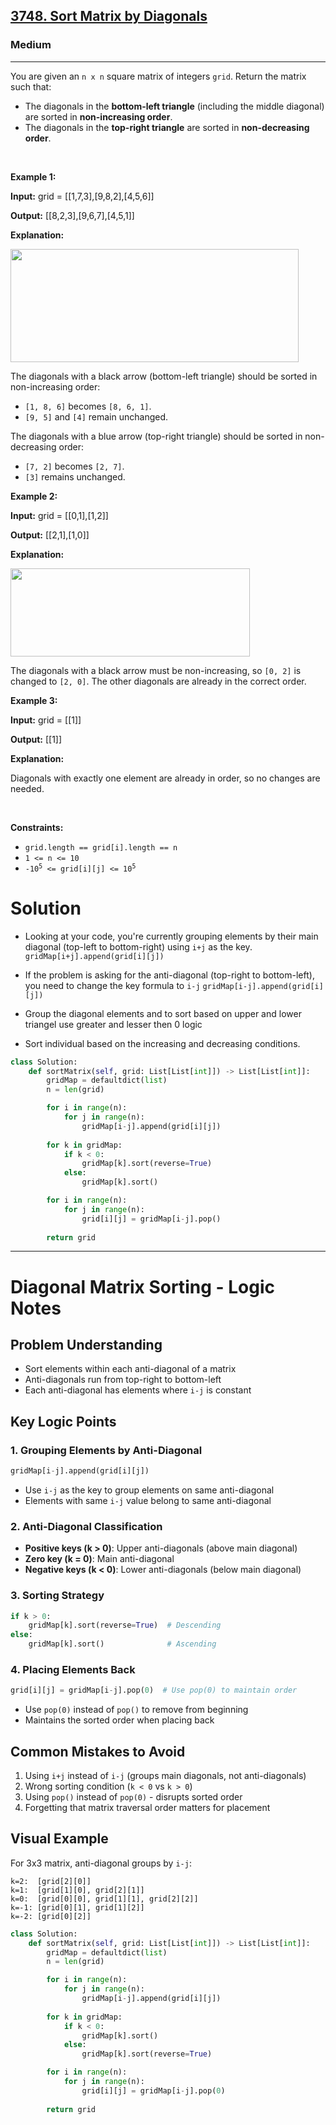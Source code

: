 <h2><a href="https://leetcode.com/problems/sort-matrix-by-diagonals">3748. Sort Matrix by Diagonals</a></h2><h3>Medium</h3><hr><p>You are given an <code>n x n</code> square matrix of integers <code>grid</code>. Return the matrix such that:</p>

<ul>
	<li>The diagonals in the <strong>bottom-left triangle</strong> (including the middle diagonal) are sorted in <strong>non-increasing order</strong>.</li>
	<li>The diagonals in the <strong>top-right triangle</strong> are sorted in <strong>non-decreasing order</strong>.</li>
</ul>

<p>&nbsp;</p>
<p><strong class="example">Example 1:</strong></p>

<div class="example-block">
<p><strong>Input:</strong> <span class="example-io">grid = [[1,7,3],[9,8,2],[4,5,6]]</span></p>

<p><strong>Output:</strong> <span class="example-io">[[8,2,3],[9,6,7],[4,5,1]]</span></p>

<p><strong>Explanation:</strong></p>

<p><img alt="" src="https://assets.leetcode.com/uploads/2024/12/29/4052example1drawio.png" style="width: 461px; height: 181px;" /></p>

<p>The diagonals with a black arrow (bottom-left triangle) should be sorted in non-increasing order:</p>

<ul>
	<li><code>[1, 8, 6]</code> becomes <code>[8, 6, 1]</code>.</li>
	<li><code>[9, 5]</code> and <code>[4]</code> remain unchanged.</li>
</ul>

<p>The diagonals with a blue arrow (top-right triangle) should be sorted in non-decreasing order:</p>

<ul>
	<li><code>[7, 2]</code> becomes <code>[2, 7]</code>.</li>
	<li><code>[3]</code> remains unchanged.</li>
</ul>
</div>

<p><strong class="example">Example 2:</strong></p>

<div class="example-block">
<p><strong>Input:</strong> <span class="example-io">grid = [[0,1],[1,2]]</span></p>

<p><strong>Output:</strong> <span class="example-io">[[2,1],[1,0]]</span></p>

<p><strong>Explanation:</strong></p>

<p><img alt="" src="https://assets.leetcode.com/uploads/2024/12/29/4052example2adrawio.png" style="width: 383px; height: 141px;" /></p>

<p>The diagonals with a black arrow must be non-increasing, so <code>[0, 2]</code> is changed to <code>[2, 0]</code>. The other diagonals are already in the correct order.</p>
</div>

<p><strong class="example">Example 3:</strong></p>

<div class="example-block">
<p><strong>Input:</strong> <span class="example-io">grid = [[1]]</span></p>

<p><strong>Output:</strong> <span class="example-io">[[1]]</span></p>

<p><strong>Explanation:</strong></p>

<p>Diagonals with exactly one element are already in order, so no changes are needed.</p>
</div>

<p>&nbsp;</p>
<p><strong>Constraints:</strong></p>

<ul>
	<li><code>grid.length == grid[i].length == n</code></li>
	<li><code>1 &lt;= n &lt;= 10</code></li>
	<li><code>-10<sup>5</sup> &lt;= grid[i][j] &lt;= 10<sup>5</sup></code></li>
</ul>

# Solution 
* Looking at your code, you're currently grouping elements by their main diagonal (top-left to bottom-right) using `i+j` as the key.
`gridMap[i+j].append(grid[i][j])`
* If the problem is asking for the anti-diagonal (top-right to bottom-left), you need to change the key formula to `i-j`
`gridMap[i-j].append(grid[i][j])`

* Group the diagonal elements and to sort based on upper and lower triangel use greater and lesser then 0 logic
* Sort individual based on the increasing and decreasing conditions. 
```python
class Solution:
    def sortMatrix(self, grid: List[List[int]]) -> List[List[int]]:
        gridMap = defaultdict(list)
        n = len(grid)

        for i in range(n):
            for j in range(n):
                gridMap[i-j].append(grid[i][j])
        
        for k in gridMap:
            if k < 0: 
                gridMap[k].sort(reverse=True)
            else:
                gridMap[k].sort()

        for i in range(n):
            for j in range(n):
                grid[i][j] = gridMap[i-j].pop()
                
        return grid
```
---
# Diagonal Matrix Sorting - Logic Notes

## Problem Understanding
- Sort elements within each anti-diagonal of a matrix
- Anti-diagonals run from top-right to bottom-left
- Each anti-diagonal has elements where `i-j` is constant

## Key Logic Points

### 1. Grouping Elements by Anti-Diagonal
```python
gridMap[i-j].append(grid[i][j])
```
- Use `i-j` as the key to group elements on same anti-diagonal
- Elements with same `i-j` value belong to same anti-diagonal

### 2. Anti-Diagonal Classification
- **Positive keys (k > 0)**: Upper anti-diagonals (above main diagonal)
- **Zero key (k = 0)**: Main anti-diagonal 
- **Negative keys (k < 0)**: Lower anti-diagonals (below main diagonal)

### 3. Sorting Strategy
```python
if k > 0:
    gridMap[k].sort(reverse=True)  # Descending
else:
    gridMap[k].sort()              # Ascending
```

### 4. Placing Elements Back
```python
grid[i][j] = gridMap[i-j].pop(0)  # Use pop(0) to maintain order
```
- Use `pop(0)` instead of `pop()` to remove from beginning
- Maintains the sorted order when placing back

## Common Mistakes to Avoid
1. Using `i+j` instead of `i-j` (groups main diagonals, not anti-diagonals)
2. Wrong sorting condition (`k < 0` vs `k > 0`)
3. Using `pop()` instead of `pop(0)` - disrupts sorted order
4. Forgetting that matrix traversal order matters for placement

## Visual Example
For 3x3 matrix, anti-diagonal groups by `i-j`:
```
k=2:  [grid[2][0]]
k=1:  [grid[1][0], grid[2][1]]
k=0:  [grid[0][0], grid[1][1], grid[2][2]]
k=-1: [grid[0][1], grid[1][2]]
k=-2: [grid[0][2]]
```
```python
class Solution:
    def sortMatrix(self, grid: List[List[int]]) -> List[List[int]]:
        gridMap = defaultdict(list)
        n = len(grid)

        for i in range(n):
            for j in range(n):
                gridMap[i-j].append(grid[i][j])
        
        for k in gridMap:
            if k < 0: 
                gridMap[k].sort()
            else:
                gridMap[k].sort(reverse=True)

        for i in range(n):
            for j in range(n):
                grid[i][j] = gridMap[i-j].pop(0)
                
        return grid
```
